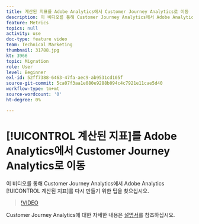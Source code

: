 ```yaml
---
title: 계산된 지표를 Adobe Analytics에서 Customer Journey Analytics로 이동
description: 이 비디오를 통해 Customer Journey Analytics에서 Adobe Analytics 계산된 지표를 다시 만들기 위한 팁을 찾으십시오.
feature: Metrics
topics: null
activity: use
doc-type: feature video
team: Technical Marketing
thumbnail: 31788.jpg
kt: 3966
topic: Migration
role: User
level: Beginner
exl-id: 52ff7388-6463-47fa-aec9-ab9531cd105f
source-git-commit: 5ca07f3aa1e080e9288b094c4c7921e11cae5d40
workflow-type: tm+mt
source-wordcount: '0'
ht-degree: 0%

---
```


# [!UICONTROL 계산된 지표]를 Adobe Analytics에서 Customer Journey Analytics로 이동

이 비디오를 통해 Customer Journey Analytics에서 Adobe Analytics [!UICONTROL 계산된 지표]를 다시 만들기 위한 팁을 찾으십시오.

>[!VIDEO](https://video.tv.adobe.com/v/31788/?quality=12)

Customer Journey Analytics에 대한 자세한 내용은 [설명서](https://experienceleague.adobe.com/docs/analytics-platform/using/cja-landing.html?lang=ko)를 참조하십시오.

